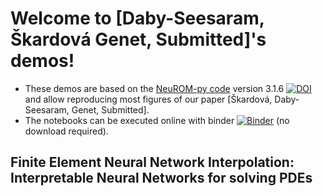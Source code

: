 # Welcome to [Daby-Seesaram, Škardová Genet,  Submitted]'s demos!

<!-- [![DOI](https://zenodo.org/badge/DOI/10.5281/zenodo.13785982.svg)](https://doi.org/10.5281/zenodo.13785982) -->

* These demos are based on the [NeuROM-py code](https://pypi.org/project/NeuROM-Py/) version 3.1.6 [![DOI](https://zenodo.org/badge/DOI/10.5281/zenodo.13772741.svg)](https://doi.org/10.5281/zenodo.13772741) and allow reproducing most figures of our paper [Škardová, Daby-Seesaram, Genet, Submitted].
* The notebooks can be executed online with binder [![Binder](https://mybinder.org/badge_logo.svg)](https://mybinder.org/v2/gh/AlexandreDabySeesaram/nn-pgd-demos/main?urlpath=lab/tree/./demos/) (no download required).

## Finite Element Neural Network Interpolation: Interpretable Neural Networks for solving PDEs 
